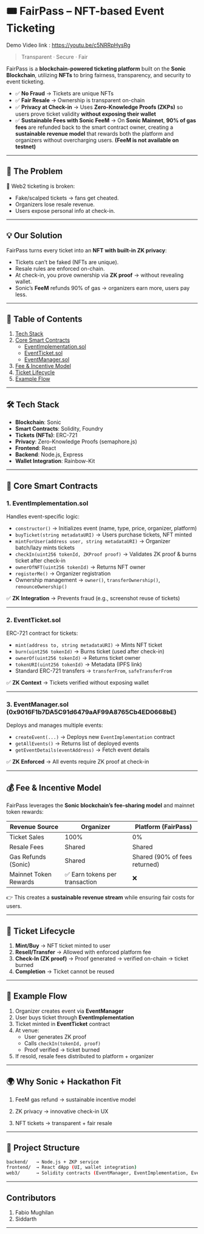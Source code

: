 # 🎟️ FairPass – NFT-based Event Ticketing

Demo Video link : https://youtu.be/c5NRRpHysRg

> Transparent · Secure · Fair

FairPass is a **blockchain-powered ticketing platform** built on the **Sonic Blockchain**, utilizing **NFTs** to bring fairness, transparency, and security to event ticketing.  

- ✅ **No Fraud** → Tickets are unique NFTs  
- ✅ **Fair Resale** → Ownership is transparent on-chain  
- ✅ **Privacy at Check-in** → Uses **Zero-Knowledge Proofs (ZKPs)** so users prove ticket validity **without exposing their wallet**  
- ✅ **Sustainable Fees with Sonic FeeM** → On **Sonic Mainnet**, **90% of gas fees** are refunded back to the smart contract owner, creating a **sustainable revenue model** that rewards both the platform and organizers without overcharging users. **(FeeM is not available on testnet)** 
 
---
## 🚨 The Problem  
🎫 Web2 ticketing is broken:  
- Fake/scalped tickets → fans get cheated.  
- Organizers lose resale revenue.  
- Users expose personal info at check-in.  
---
## 💡 Our Solution  
FairPass turns every ticket into an **NFT with built-in ZK privacy**:  
- Tickets can’t be faked (NFTs are unique).  
- Resale rules are enforced on-chain.  
- At check-in, you prove ownership via **ZK proof** → without revealing wallet.  
- Sonic’s **FeeM** refunds 90% of gas → organizers earn more, users pay less.
---

## 📑 Table of Contents
1. [Tech Stack](#-tech-stack)  
2. [Core Smart Contracts](#-core-smart-contracts)  
   - [EventImplementation.sol](#1-eventimplementationsol)  
   - [EventTicket.sol](#2-eventticketsol)  
   - [EventManager.sol](#3-eventmanagersol)  
3. [Fee & Incentive Model](#-fee--incentive-model)  
4. [Ticket Lifecycle](#-ticket-lifecycle)  
5. [Example Flow](#-example-flow)  

---

## 🛠 Tech Stack
- **Blockchain**: Sonic  
- **Smart Contracts**: Solidity, Foundry  
- **Tickets (NFTs)**: ERC-721  
- **Privacy**: Zero-Knowledge Proofs (semaphore.js)  
- **Frontend**: React  
- **Backend**: Node.js, Express  
- **Wallet Integration**: Rainbow-Kit  

---

## 🔑 Core Smart Contracts  

### 1. EventImplementation.sol  
Handles event-specific logic:  
- `constructor()` → Initializes event (name, type, price, organizer, platform)  
- `buyTicket(string metadataURI)` → Users purchase tickets, NFT minted  
- `mintForUser(address user, string metadataURI)` → Organizer batch/lazy mints tickets  
- `checkIn(uint256 tokenId, ZKProof proof)` → Validates ZK proof & burns ticket after check-in  
- `ownerOfNFT(uint256 tokenId)` → Returns NFT owner  
- `registerMe()` → Organizer registration  
- Ownership management → `owner()`, `transferOwnership()`, `renounceOwnership()`  

✅ **ZK Integration** → Prevents fraud (e.g., screenshot reuse of tickets)  

---

### 2. EventTicket.sol  
ERC-721 contract for tickets:  
- `mint(address to, string metadataURI)` → Mints NFT ticket  
- `burn(uint256 tokenId)` → Burns ticket (used after check-in)  
- `ownerOf(uint256 tokenId)` → Returns ticket owner  
- `tokenURI(uint256 tokenId)` → Metadata (IPFS link)  
- Standard ERC-721 transfers → `transferFrom`, `safeTransferFrom`  

✅ **ZK Context** → Tickets verified without exposing wallet  

---

### 3. EventManager.sol  (0x9016F1b7DA5C91d6479aAF99A8765Cb4ED0668bE)
Deploys and manages multiple events:  
- `createEvent(...)` → Deploys new `EventImplementation` contract  
- `getAllEvents()` → Returns list of deployed events  
- `getEventDetails(eventAddress)` → Fetch event details  

✅ **ZK Enforced** → All events require ZK proof at check-in  

---

## 💰 Fee & Incentive Model  

FairPass leverages the **Sonic blockchain’s fee-sharing model** and mainnet token rewards:  

| Revenue Source            | Organizer | Platform (FairPass) |
|----------------------------|-----------|----------------------|
| Ticket Sales               | 100%      | 0%                   |
| Resale Fees                | Shared    | Shared               |
| Gas Refunds (Sonic)        | Shared    | Shared (90% of fees returned) |
| Mainnet Token Rewards      | ✅ Earn tokens per transaction | ❌ |

👉 This creates a **sustainable revenue stream** while ensuring fair costs for users.  

---

## 🔄 Ticket Lifecycle
1. **Mint/Buy** → NFT ticket minted to user  
2. **Resell/Transfer** → Allowed with enforced platform fee  
3. **Check-In (ZK proof)** → Proof generated → verified on-chain → ticket burned  
4. **Completion** → Ticket cannot be reused  

---

## 🧩 Example Flow
1. Organizer creates event via **EventManager**  
2. User buys ticket through **EventImplementation**  
3. Ticket minted in **EventTicket** contract  
4. At venue:  
   - User generates ZK proof  
   - Calls `checkIn(tokenId, proof)`  
   - Proof verified → ticket burned  
5. If resold, resale fees distributed to platform + organizer  

---
## 🌍 Why Sonic + Hackathon Fit

1. FeeM gas refund → sustainable incentive model

2. ZK privacy → innovative check-in UX

3. NFT tickets → transparent + fair resale

---

## 📂 Project Structure

```bash
backend/   → Node.js + ZKP service  
frontend/  → React dApp (UI, wallet integration)  
web3/      → Solidity contracts (EventManager, EventImplementation, EventTicket)
```

---
## Contributors

1. Fabio Mughilan
2. Siddarth
---







